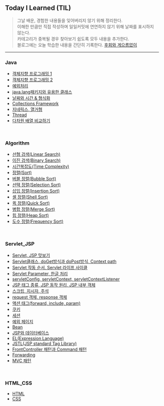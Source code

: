 ## Today I Learned (TIL)
> 그날 배운, 경험한 내용들을 잊어버리지 않기 위해 정리한다.<br>
> 이해한 만큼만 직접 작성하며 일일커밋에 연연하지 않기 위해 날짜를 표시하지 않는다.<br>
> 카테고리가 중복될 경우 찾아보기 쉽도록 모두 내용을 추가한다.<br>
> 블로그에는 오늘 학습한 내용을 간단히 기록한다. [후회와 게으름없이](https://qlalzl9.tistory.com/category/TIL%20%28Today%20I%20Learned%29)
***

### Java
- [객체지향 프로그래밍 1](https://github.com/qlalzl9/TIL/blob/master/Java/Chapter6.md)
- [객체지향 프로그래밍 2](https://github.com/qlalzl9/TIL/blob/master/Java/Chapter7.md)
- [예외처리](https://github.com/qlalzl9/TIL/blob/master/Java/Chapter8.md)
- [java.lang패키지와 유용한 클래스](https://github.com/qlalzl9/TIL/blob/master/Java/Chapter9.md)
- [날짜와 시간 & 형식화](https://github.com/qlalzl9/TIL/blob/master/Java/Chapter10.md)
- [Collections Framework](https://github.com/qlalzl9/TIL/blob/master/Java/Chapter11.md)
- [지네릭스, 열거형](https://github.com/qlalzl9/TIL/blob/master/Java/Chapter12.md)
- [Thread](https://github.com/qlalzl9/TIL/blob/master/Java/Chapter13.md)
- [다차원 배열 비교하기](https://github.com/qlalzl9/TIL/blob/master/Java/MultidimensionalArrayComparison.md)
<br>

### Algorithm
- [선형 검색(Linear Search)](https://github.com/qlalzl9/TIL/blob/master/Algorithm/Linear_Search.md)
- [이진 검색(Binary Search)](https://github.com/qlalzl9/TIL/blob/master/Algorithm/Binary_Search.md)
- [시간복잡도(Time Complexity)](https://github.com/qlalzl9/TIL/blob/master/Algorithm/Time_Complexity.md)
- [정렬(Sort)](https://github.com/qlalzl9/TIL/blob/master/Algorithm/sort.md)
- [버블 정렬(Bubble Sort)](https://github.com/qlalzl9/TIL/blob/master/Algorithm/Bubble_Sort.md)
- [선택 정렬(Selection Sort)](https://github.com/qlalzl9/TIL/blob/master/Algorithm/Selection_Sort.md)
- [삽입 정렬(Insertion Sort)](https://github.com/qlalzl9/TIL/blob/master/Algorithm/Insertion_Sort.md)
- [셸 정렬(Shell Sort)](https://github.com/qlalzl9/TIL/blob/master/Algorithm/Shell_Sort.md)
- [퀵 정렬(Quick Sort)](https://github.com/qlalzl9/TIL/blob/master/Algorithm/Quick_Sort.md)
- [병합 정렬(Merge Sort)](https://github.com/qlalzl9/TIL/blob/master/Algorithm/Merge_Sort.md)
- [힙 정렬(Heap Sort)](https://github.com/qlalzl9/TIL/blob/master/Algorithm/Heap_Sort.md)
- [도수 정렬(Frequency Sort)](https://github.com/qlalzl9/TIL/blob/master/Algorithm/Frequency_Sort.md)
<br>

### Servlet_JSP
- [Servlet, JSP 맛보기](https://github.com/qlalzl9/TIL/blob/master/Servlet_JSP/Servlet_JSP.md)
- [Servlet클래스, doGet방식과 doPost방식, Context path](https://github.com/qlalzl9/TIL/blob/master/Servlet_JSP/Servlet_1.md)
- [Servlet 작동 순서, Servlet 라이프 사이클](https://github.com/qlalzl9/TIL/blob/master/Servlet_JSP/Servlet_2.md)
- [Servlet Parameter, 한글 처리](https://github.com/qlalzl9/TIL/blob/master/Servlet_JSP/Servlet_3.md)
- [servletConfig, servletContext, servletContextListener](https://github.com/qlalzl9/TIL/blob/master/Servlet_JSP/Servlet_4.md)
- [JSP 태그 종류, JSP 동작 원리, JSP 내부 객체](https://github.com/qlalzl9/TIL/blob/master/Servlet_JSP/JSP_1.md)
- [스크립, 지시자, 주석](https://github.com/qlalzl9/TIL/blob/master/Servlet_JSP/JSP_2.md)
- [request 객체, response 객체](https://github.com/qlalzl9/TIL/blob/master/Servlet_JSP/Request_Response.md)
- [액션 태그(forward, include, param)](https://github.com/qlalzl9/TIL/blob/master/Servlet_JSP/Action_tag.md)
- [쿠키](https://github.com/qlalzl9/TIL/blob/master/Servlet_JSP/Cookie.md)
- [세션](https://github.com/qlalzl9/TIL/blob/master/Servlet_JSP/Session.md)
- [예외 페이지](https://github.com/qlalzl9/TIL/blob/master/Servlet_JSP/Exception_page.md)
- [Bean](https://github.com/qlalzl9/TIL/blob/master/Servlet_JSP/Bean.md)
- [JSP와 데이터베이스](https://github.com/qlalzl9/TIL/blob/master/Servlet_JSP/JSP_Database.md)
- [EL(Expression Language)](https://github.com/qlalzl9/TIL/blob/master/Servlet_JSP/EL.md)
- [JSTL(JSP standard Tag Library)](https://github.com/qlalzl9/TIL/blob/master/Servlet_JSP/JSTL.md)
- [FrontController 패턴과 Command 패턴](https://github.com/qlalzl9/TIL/blob/master/Servlet_JSP/FrontControllerPattern_CommandPattern.md)
- [Forwarding](https://github.com/qlalzl9/TIL/blob/master/Servlet_JSP/Forwarding.md)
- [MVC 패턴](https://github.com/qlalzl9/TIL/blob/master/Servlet_JSP/MVC_Pattern.md)
<br>

### HTML_CSS
- [HTML](https://github.com/qlalzl9/TIL/blob/master/HTML_CSS/HTML.md)
- [CSS](https://github.com/qlalzl9/TIL/blob/master/HTML_CSS/CSS.md)
